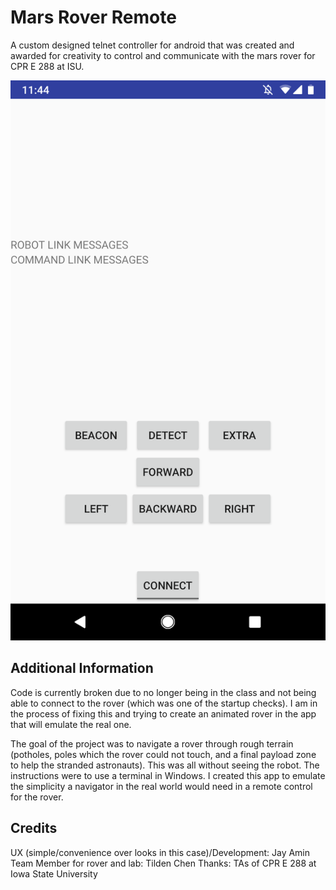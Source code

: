 # Mars Rover Remote
A custom designed telnet controller for android that was created and awarded for creativity to control and communicate with the mars rover for CPR E 288 at ISU.

<p align="center">
  <img src="./readme-src/ss-1.png" alt="[placeholder for screenshot]">
</p>

## Additional Information

Code is currently broken due to no longer being in the class and not being able to connect to the rover (which was one of the startup checks). I am in the process of fixing this and trying to create an animated rover in the app that will emulate the real one.

The goal of the project was to navigate a rover through rough terrain (potholes, poles which the rover could not touch, and a final payload zone to help the stranded astronauts). This was all without seeing the robot. The instructions were to use a terminal in Windows. I created this app to emulate the simplicity a navigator in the real world would need in a remote control for the rover.

## Credits
UX (simple/convenience over looks in this case)/Development: Jay Amin
Team Member for rover and lab: Tilden Chen
Thanks: TAs of CPR E 288 at Iowa State University
